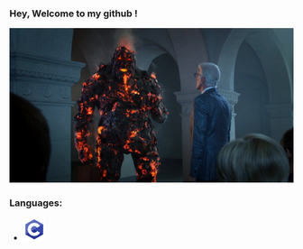 ### Hey, Welcome to my github !
![Cover](https://github.com/Goupil117/Goupil117/blob/main/img/C6Vu1oOUsAANOyg.jpg)

### Languages:
<ul>
  <li><img src="https://github.com/Goupil117/Goupil117/blob/main/img/C.png" alt="langage C" width="40" height="40"/></li>
</ul>

